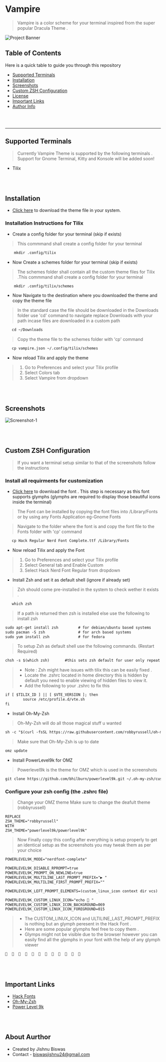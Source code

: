 # Vampire 
> Vampire is a color scheme for your terminal inspired from the super popular Dracula Theme . 

![Project Banner](./Images/Banner.png)

## Table of Contents
Here is a quick table to guide you through this repository

- [Supported Terminals](#Supported-Terminals)
- [Installation](#Installation)
- [Screenshots](#Screenshots)
- [Custom ZSH Configuration](#Custom-ZSH-Configuration)
- [License](#license)
- [Important Links](#Important-Links)
- [Author Info](#author-info)


<br>
<br/>

---
## Supported Terminals 
> Currently Vampire Theme is supported by the following terminals . Support for Gnome Terminal, Kitty and Konsole will be added soon!
* Tilix

<br>
<br/>

## Installation
<p>
  
* [Click here](https://github.com/BiswasJishnu/Vampire-Terminal-Theme/releases/download/v0.1/Vampire.json) to download the theme file in your system.
<p/>

### Installation Instructions for Tilix

*  Create a config folder for your terminal (skip if exists)
> This commmand shall create a config folder for your terminal 
```html
    mkdir .config/tilix
```
* Now Create a schemes  folder for your terminal (skip if exists)
> The schemes folder shall contain all the custom theme files for Tilix .This commmand shall create a config folder for your terminal 
```html
    mkdir .config/tilix/schemes
```
* Now Navigate to the destination where you downloaded the theme and copy the theme file
> In the standard case the file should be downloaded in the Downloads folder use 'cd' command to navigate replace Downloads with your path incase files are downloaded in a custom path
```html
   cd ~/Downloads
```
> Copy the theme file to the schemes folder with 'cp' command
```html
   cp vampire.json ~/.config/tilix/schemes
```
* Now reload Tilix and apply the theme

>1. Go to Preferences and select your Tilix profile
>2. Select Colors tab
>3. Select Vampire from dropdown

<br>
<br/>

## Screenshots

![Screenshot-1](./Images/collage.png)

<br>
<br/>

## Custom ZSH Configuration

>If you want a terminal setup similar to that of the screenshots follow the instructions

### Install all requirments for customization

* [Click here](https://github.com/BiswasJishnu/Vampire-Terminal-Theme/releases/download/v0.2/Hack.Regular.Nerd.Font.Complete.ttf ) to download the font . This step is   necessary as this font supports glymphs (glymphs are required to display those beautiful icons inside the terminal)
<p>
  
> The Font can be installed by copying the font files into /Library/Fonts or by using any Fonts Application eg-Gnome Fonts
<p/>
<p>
  
>Navigate to the folder where the font is and copy the font file to the Fonts folder with 'cp' command 
```html
   cp Hack Regular Nerd Font Complete.ttf /Library/Fonts
```
<p/>

* Now reload Tilix and apply the Font
>1. Go to Preferences and select your Tilix profile
>2. Select General tab and Enable Custom
>3. Select Hack Nerd Font Regular  from dropdown

* Install Zsh and set it as default shell (ignore if already set)

> Zsh should come pre-installed in the system to check wether it exists .  
```html
   which zsh 
```
> If a path is returned then zsh is installed else use  the following to install zsh
```html
sudo apt-get install zsh         # for debian/ubuntu based systems
sudo pacman -S zsh               # for arch based systems
sudo yum install zsh             # for fedora 
```
> To setup Zsh as default shell use the following commands. (Restart Required)
```html
chsh -s $(which zsh)       #this sets zsh default for user only repeat with sudo chsh -s $(which zsh) if you want zsh as default shell set for root
```
>  * Note : Zsh might have issues with tilix this can be easily fixed .
>  * Locate the .zshrc located in home directory this is hidden by default you need to enable viewing of hidden files to view it. 
>  * Add the following to  your .zshrc to fix this
```html
if [ $TILIX_ID ] || [ $VTE_VERSION ]; then
        source /etc/profile.d/vte.sh
fi
```
* Install Oh-My-Zsh

> Oh-My-Zsh will do all those magical stuff u wanted 

```html
sh -c "$(curl -fsSL https://raw.githubusercontent.com/robbyrussell/oh-my-zsh/master/tools/install.sh)"
```
> Make sure that Oh-My-Zsh is up to date

```html
omz update
```
* Install PowerLevel9k for OMZ

>Powerlevel9k is the theme for OMZ which is used in the screenshots 

```html
git clone https://github.com/bhilburn/powerlevel9k.git ~/.oh-my-zsh/custom/themes/powerlevel9k
```

### Configure your zsh config  (the .zshrc file)

> Change your OMZ theme Make sure to change the deafult theme (robbyrussell)

```html
REPLACE
ZSH_THEME="robbyrussell"
WITH
ZSH_THEME="powerlevel9k/powerlevel9k"
```

> Now Finally  copy this config after everything is setup properly to get an identical setup as the screenshots you may tweak them as per your choice

```html
POWERLEVEL9K_MODE="nerdfont-complete"

POWERLEVEL9K_DISABLE_RPROMPT=true
POWERLEVEL9K_PROMPT_ON_NEWLINE=true
POWERLEVEL9K_MULTILINE_LAST_PROMPT_PREFIX="▶ "
POWERLEVEL9K_MULTILINE_FIRST_PROMPT_PREFIX=""

POWERLEVEL9K_LEFT_PROMPT_ELEMENTS=(custom_linux_icon context dir vcs)

POWERLEVEL9K_CUSTOM_LINUX_ICON="echo  "
POWERLEVEL9K_CUSTOM_LINUX_ICON_BACKGROUND=069
POWERLEVEL9K_CUSTOM_LINUX_ICON_FOREGROUND=015

```

> * The CUSTOM_LINUX_ICON and ULTILINE_LAST_PROMPT_PREFIX is nothing but an glymph peresent in the Hack Font .
> * Here are some popular glymphs feel free to copy them . 
> * Glymps might not be visible due to the browser however you can easily find all the glpmphs in your font with the help of any glymph viewer


```html
                           
```
<br>
<br/>

## Important Links
- [Hack Fonts ](https://github.com/ryanoasis/nerd-fonts/tree/master/patched-fonts/Hack)
- [Oh-My-Zsh](https://github.com/ohmyzsh/ohmyzsh)
- [Power Level 9k](https://github.com/Powerlevel9k/powerlevel9k)

<br>
<br/>

## About Aurthor
* Created by Jishnu Biswas
* Contact - biswasjishnu24@gmail.com
